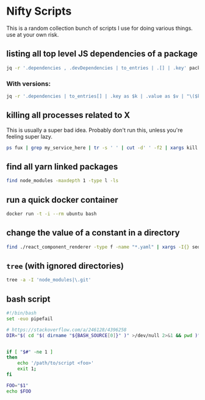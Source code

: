 # Nifty Scripts

This is a random collection bunch of scripts I use for doing various things. use at your own risk.

## listing all top level JS dependencies of a package

```sh
jq -r '.dependencies , .devDependencies | to_entries | .[] | .key' package.json | grep -v yelp | tr '\n' ' '
```

### With versions:

```sh
jq -r '.dependencies | to_entries[] | .key as $k | .value as $v | "\($k)@\($v)"' package.json | grep -v yelp | tr '\n' ' '
```

## killing all processes related to X

This is usually a super bad idea. Probably don't run this, unless you're feeling super lazy.

```sh
ps fux | grep my_service_here | tr -s ' ' | cut -d' ' -f2 | xargs kill
```

## find all yarn linked packages

```sh
find node_modules -maxdepth 1 -type l -ls
```

## run a quick docker container

```sh
docker run -t -i --rm ubuntu bash
```

## change the value of a constant in a directory

```sh
find ./react_component_renderer -type f -name "*.yaml" | xargs -I{} sed -i -e 's/mem: 2800/mem: 4096/g' {}
```

## `tree` (with ignored directories)

```bash
tree -a -I 'node_modules|\.git'
```

## bash script

```bash
#!/bin/bash
set -euo pipefail

# https://stackoverflow.com/a/246128/4396258
DIR="$( cd "$( dirname "${BASH_SOURCE[0]}" )" >/dev/null 2>&1 && pwd )"


if [ "$#" -ne 1 ]
then
    echo '/path/to/script <foo>'
    exit 1;
fi

FOO="$1"
echo $FOO
```
